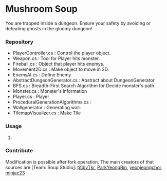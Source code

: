 # Mushroom Soup

You are trapped inside a dungeon. Ensure your safety by avoiding or defeating ghosts in the gloomy dungeon!

### Repository
- PlayerController.cs : Control the player object.
- Weapon.cs : Tool for Player hits monster.
- Fireball.cs : Object that player hits enemys.
- Movement2D.cs : Make object to move in 2D.
- EnemyAI.cs : Define Enemy
- AbstractDungeonGenerator.cs : Abstract about DungeonGenerator
- BFS.cs : Breadth-First Search Algorithm for Decide monster's path
- Monster.cs : Monster's information
- Player.cs : Player
- ProceduralGenerationAlgorithms.cs :
- Wallgenerator : Generating wall.
- TilemapVisualizer.cs : Make Tile 

### Usage
1. 

### Contribute
Modification is possible after fork operation. The main creators of that sources are [Team: Soup Studio]: [tjfdlvTkr](https://github.com/tjfdlvTkr), [ParkYeongBin](https://github.com/ParkYeongBin), [yeonjeongchoi](https://github.com/yeonjeonchoi), [minjae23](https://github.com/minjae23)
